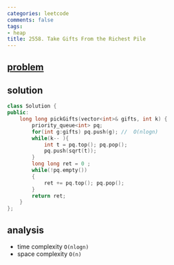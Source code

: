 ```yaml
---
categories: leetcode
comments: false
tags:
- heap
title: 2558. Take Gifts From the Richest Pile
---
```


## [problem](https://leetcode.com/problems/take-gifts-from-the-richest-pile/)
## solution
```c++
class Solution {
public:
    long long pickGifts(vector<int>& gifts, int k) {
        priority_queue<int> pq;
        for(int g:gifts) pq.push(g); //  O(nlogn)
        while(k-- ){
            int t = pq.top(); pq.pop();
            pq.push(sqrt(t));
        }
        long long ret = 0 ;
        while(!pq.empty())
        {
            ret += pq.top(); pq.pop();
        }
        return ret;
    }
};
```


## analysis
- time complexity `O(nlogn)` 
- space complexity `O(n)`